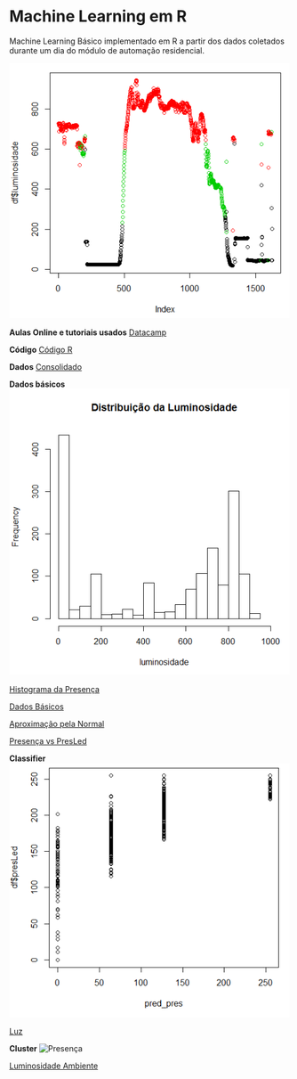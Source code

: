 # Machine Learning em R
Machine Learning Básico implementado em R a partir dos dados coletados durante um dia do módulo de automação residencial.

![Cluster da Luminosidade Ambiente](Cluster_Luminosidade.PNG)

**Aulas Online e tutoriais usados**
[Datacamp](https://www.datacamp.com/)

**Código**
[Código R](script009.R)

**Dados**
[Consolidado](dados.csv)

**Dados básicos**
![Histograma da Luminosidade Ambiente](Hist_Luminosidade.PNG)

[Histograma da Presença](Hist_Presença.PNG)

[Dados Básicos](Summary.PNG)

[Aproximação pela Normal](Normal_Presença.PNG)

[Presença vs PresLed](PresençaVSPresLed.PNG)

**Classifier**
![Presença](Classifier_Pres.PNG)

[Luz](Classifier_Luz.PNG)

**Cluster**
![Presença](Cluster_Presença.PNG)

[Luminosidade Ambiente](Cluster_Luminosidade.PNG)
